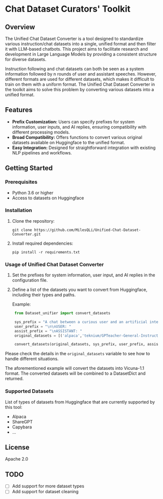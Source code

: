 #  Chat Dataset Curators' Toolkit


## Overview
The Unified Chat Dataset Converter is a tool designed to standardize various instruction/chat datasets into a single, unified format and then filter it with LLM-based chatbots. This project aims to facilitate research and development in Large Language Models by providing a consistent structure for diverse datasets.

Instruction following and chat datasets can both be seen as a system information followed by n rounds of user and assistant speeches. However, different formats are used for different datasets, which makes it difficult to train on them with a uniform format. The Unified Chat Dataset Converter in the toolkit aims to solve this problem by converting various datasets into a unified format.



## Features
- **Prefix Customization:** Users can specify prefixes for system information, user inputs, and AI replies, ensuring compatibility with different processing models.
- **Broad Compatibility:** Offers functions to convert various original datasets available on Huggingface to the unified format.
- **Easy Integration:** Designed for straightforward integration with existing NLP pipelines and workflows.

## Getting Started

### Prerequisites
- Python 3.6 or higher
- Access to datasets on Huggingface

### Installation
1. Clone the repository:
   ```
   git clone https://github.com/MilesQLi/Unified-Chat-Dataset-Converter.git
   ```
2. Install required dependencies:
   ```
   pip install -r requirements.txt
   ```

### Usage of Unified Chat Dataset Converter
1. Set the prefixes for system information, user input, and AI replies in the configuration file.
2. Define a list of the datasets you want to convert from Huggingface, including their types and paths.


   Example:
   ```python
    from Dataset_unifier import convert_datasets

    sys_prefix = "A chat between a curious user and an artificial intelligence assistant. The assistant gives helpful, detailed, and polite answers to the user's questions."
    user_prefix = "\n\nUSER: "
    assist_prefix = "\nASSISTANT: "
    original_datasets = [('alpaca','teknium/GPTeacher-General-Instruct','input','response','instruction'),('alpaca','cognitivecomputations/dolphin,flan1m-alpaca-uncensored'),('alpaca','truthful_qa',None,'best_answer','question'),('sharegpt', "erfanzar/ShareGPT4")]

    convert_datasets(original_datasets, sys_prefix, user_prefix, assist_prefix)
   ```

Please check the details in the `original_datasets` variable to see how to handle different situations.

The aforementioned example will convert the datasets into Vicuna-1.1 format. The converted datasets will be combined to a DatasetDict and returned.


### Supported Datasets
List of types of datasets from Huggingface that are currently supported by this tool:
- Alpaca
- ShareGPT
- Capybara
- ...


## License
Apache 2.0

## TODO
- [ ] Add support for more dataset types
- [ ] Add support for dataset cleaning